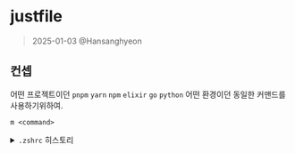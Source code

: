 # justfile

> 2025-01-03 @Hansanghyeon

## 컨셉

어떤 프로젝트이던 `pnpm` `yarn` `npm` `elixir` `go` `python` 어떤 환경이던 동일한 커맨드를 사용하기위하여.

`m <command>`

<details>
<summary><code>.zshrc</code> 히스토리</summary>

```
m() {
    if [ "$1" = "dev" ]; then
        just dev
    elif [ "$1" = "storybook" ]; then
        just storybook
    else
        just cmd "$@"
    fi
}
```

just에서 쉘 스크립트 블록을 이용해 해당 분기를 구현할 수 있다.

```
run *args:
    {{MANAGER}} {{args}}

cmd +args='':
    #!/usr/bin/env bash

    # args를 배열로 파싱
    # 공백 기준으로 잘라 ARGS라는 배열에 담음
    read -ra ARGS <<< "{{args}}"

    # 첫 번째 인자를 subcmd로
    subcmd="${ARGS[0]}"

    # 첫 번째 인자를 제거한 나머지를 ARGS로 다시 할당
    ARGS=("${ARGS[@]:1}")

    case "$subcmd" in
      example)
        just example
        ;;
      *)
        # 첫 인자가 dev|storybook|deploy가 아닐 경우,
        # (첫 인자 + 나머지 인자들)을 전부 just run으로 전달
        just run "$subcmd" "${ARGS[@]}"
        ;;
    esac
```

이제 미리 정의된 커맨드로 사용하고싶다면 `cmd`에서 케이스를 분기해주면된다.

</details>

